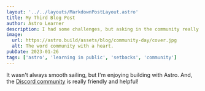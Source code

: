 ```yaml
---
layout: '../../layouts/MarkdownPostLayout.astro'
title: My Third Blog Post
author: Astro Learner
description: I had some challenges, but asking in the community really helped!
image:
  url: https://astro.build/assets/blog/community-day/cover.jpg
  alt: The word community with a heart.
pubDate: 2023-01-26
tags: ['astro', 'learning in public', 'setbacks', 'community']
---
```


It wasn't always smooth sailing, but I'm enjoying building with Astro. And, the [Discord community](https://astro.build/chat) is really friendly and helpful!
